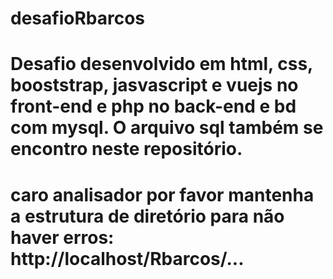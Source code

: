 # desafioRbarcos
# Desafio desenvolvido em html, css, booststrap, jasvascript e vuejs no front-end e php no back-end e bd com mysql. O arquivo sql também se encontro neste repositório.
# caro analisador por favor mantenha a estrutura de diretório para não haver erros: http://localhost/Rbarcos/...
